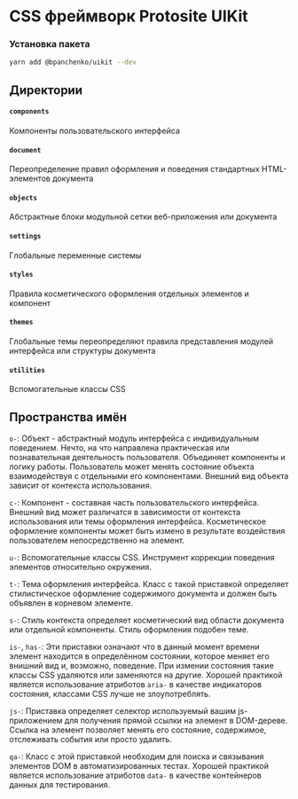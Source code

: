 # CSS фреймворк Protosite UIKit

### Установка пакета

```bash
yarn add @bpanchenko/uikit --dev
```

## Директории

#### `components`

Компоненты пользовательского интерфейса

#### `document`

Переопределение правил оформления и поведения стандартных HTML-элементов документа

#### `objects`

Абстрактные блоки модульной сетки веб-приложения или документа

#### `settings`

Глобальные переменные системы

#### `styles`

Правила косметического оформления отдельных элементов и компонент

#### `themes`

Глобальные темы переопределяют правила представления модулей интерфейса или структуры документа

#### `utilities`

Вспомогательные классы CSS

## Пространства имён

`o-`: Объект - абстрактный модуль интерфейса с индивидуальным поведением. Нечто, на что направлена практическая или познавательная
деятельность пользователя. Объединяет компоненты и логику работы. Пользователь может менять состояние объекта взаимодействуя с отдельными
его компонентами. Внешний вид объекта зависит от контекста использования.

`c-`: Компонент - составная часть пользовательского интерфейса. Внешний вид может различатся в зависимости от контекста использования или
темы оформления интерфейса. Косметическое оформление компоненты может быть измено в результате воздействия пользователем непосредственно на
элемент.

`u-`: Вспомогательные классы CSS. Инструмент коррекции поведения элементов относительно окружения.

`t-`: Тема оформления интерфейса. Класс с такой приставкой определяет стилистическое оформление содержимого документа и должен быть объявлен
в корневом элементе.

`s-`: Стиль контекста определяет косметический вид области документа или отдельной компоненты. Стиль оформления подобен теме.

`is-`, `has-`: Эти приставки означают что в данный момент времени элемент находится в определённом состоянии, которое меняет его внишний вид
и, возможно, поведение. При измении состояния такие классы CSS удаляются или заменяются на другие. Хорошей практикой является использование
атриботов `aria-` в качестве индикаторов состояния, классами CSS лучше не злоупотреблять.

`js-`: Приставка определяет селектор используемый вашим js-приложением для получения прямой ссылки на элемент в DOM-дереве. Ссылка на
элемент позволяет менять его состояние, содержимое, отслеживать события или просто удалить.

`qa-`: Класс с этой приставкой необходим для поиска и связывания элементов DOM в автоматизированных тестах. Хорошей практикой является
использование атриботов `data-` в качестве контейнеров данных для тестирования.
